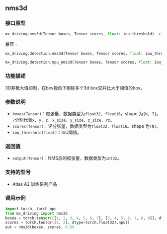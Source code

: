 ## nms3d
### 接口原型
```python
mx_driving.nms3d(Tensor boxes, Tensor scores, float: iou_threshold) -> Tensor
```
兼容：
```python
mx_driving.detection.nms3d(Tensor boxes, Tensor scores, float: iou_threshold) -> Tensor
```
```python
mx_driving.detection.npu_nms3d(Tensor boxes, Tensor scores, float: iou_threshold) -> Tensor
```
### 功能描述
3D非极大值抑制，在bev视角下剔除多个3d box交并比大于阈值的box。
### 参数说明
- `boxes(Tensor)`：框张量，数据类型为`float32, float16`。shape 为`[N, 7]`。`7`分别代表`x, y, z, x_size, y_size, z_size, rz`。
- `scores(Tensor)`：评分张量，数据类型为`float32, float16`。shape 为`[N]`。
- `iou_threshold(float)`：IoU阈值。
### 返回值
- `output(Tensor)`：NMS后的框张量，数据类型为`int32`。
### 支持的型号
- Atlas A2 训练系列产品
### 调用示例
```python
import torch, torch_npu
from mx_driving import nms3d
boxes = torch.tensor([[1, 2, 3, 4, 5, 6, 7], [3, 4, 5, 6, 7, 8, 9]], dtype=torch.float32).npu()
scores = torch.tensor([1, 2], dtype=torch.float32).npu()
out = nms3d(boxes, scores, 0.5)
```